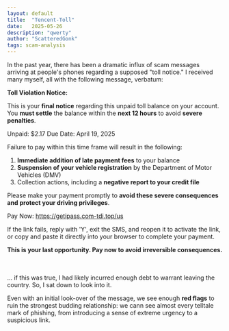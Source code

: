 ```yaml
---
layout: default
title:  "Tencent-Toll"
date:   2025-05-26
description: "qwerty"
author: "ScatteredGonk"
tags: scam-analysis
---
```


In the past year, there has been a dramatic influx of scam messages arriving at people's phones regarding a supposed "toll notice." I received many myself, all with the following message, verbatum:

**Toll Violation Notice:**

This is your **final notice** regarding this unpaid toll balance on your account. You **must settle** the balance within the **next 12 hours** to avoid **severe penalties**.

Unpaid: $2.17
Due Date: April 19, 2025

Failure to pay within this time frame will result in the following:

1. **Immediate addition of late payment fees** to your balance
2. **Suspension of your vehicle registration** by the Department of Motor Vehicles (DMV)
3. Collection actions, including a **negative report to your credit file**

Please make your payment promptly to **avoid these severe consequences and protect your driving privileges**.

Pay Now:
https://getipass.com-tdi.top/us

If the link fails, reply with 'Y', exit the SMS, and reopen it to activate the link, or copy and paste it directly into your browser to complete your payment.

**This is your last opportunity. Pay now to avoid irreversible consequences.**

<br>
<br>
... if this was true, I had likely incurred enough debt to warrant leaving the country. So, I sat down to look into it. 

Even with an initial look-over of the message, we see enough **red flags** to ruin the strongest budding relationship: we cann see almost every telltale mark of phishing, from introducing a sense of extreme urgency to a suspicious link. 